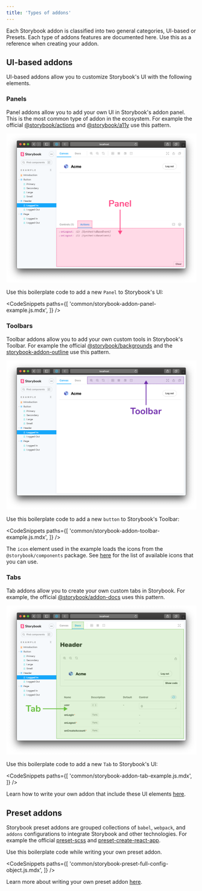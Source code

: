 ```yaml
---
title: 'Types of addons'
---
```


Each Storybook addon is classified into two general categories, UI-based or Presets. Each type of addons features are documented here. Use this as a reference when creating your addon.

## UI-based addons

UI-based addons allow you to customize Storybook's UI with the following elements.

### Panels

Panel addons allow you to add your own UI in Storybook's addon panel. This is the most common type of addon in the ecosystem. For example the official [@storybook/actions](../essentials/actions.md) and [@storybook/a11y](https://github.com/storybookjs/storybook/tree/next/addons/a11y) use this pattern.

![Storybook panel](./storybook-panel.png)

Use this boilerplate code to add a new `Panel` to Storybook's UI:

<!-- prettier-ignore-start -->

<CodeSnippets
  paths={[
    'common/storybook-addon-panel-example.js.mdx',
  ]}
/>

<!-- prettier-ignore-end -->


### Toolbars

Toolbar addons allow you to add your own custom tools in Storybook's Toolbar. For example the official [@storybook/backgrounds](../essentials/backgrounds.md) and the [storybook-addon-outline](https://github.com/chromaui/storybook-outline) use this pattern.

![Storybook toolbar addon](./storybook-toolbar.png)

Use this boilerplate code to add a new `button` to Storybook's Toolbar:

<!-- prettier-ignore-start -->

<CodeSnippets
  paths={[
    'common/storybook-addon-toolbar-example.js.mdx',
  ]}
/>

<!-- prettier-ignore-end -->

<div class="aside">

The <code>icon</code> element used in the example loads the icons from the <code>@storybook/components</code> package. See [here](../faq.md#what-icons-are-available-for-my-toolbar-or-my-addon) for the list of available icons that you can use.

</div>

### Tabs

Tab addons allow you to create your own custom tabs in Storybook. For example, the official [@storybook/addon-docs](../writing-docs/introduction.md) uses this pattern.

![Storybook tab addon](./storybook-tab.png)

Use this boilerplate code to add a new `Tab` to Storybook's UI:

<!-- prettier-ignore-start -->

<CodeSnippets
  paths={[
    'common/storybook-addon-tab-example.js.mdx',
  ]}
/>

<!-- prettier-ignore-end -->


<div class="aside">
Learn how to write your own addon that include these UI elements <a href="./writing-addons">here</a>.
</div>

## Preset addons

Storybook preset addons are grouped collections of `babel`, `webpack`, and `addons` configurations to integrate Storybook and other technologies. For example the official [preset-scss](https://github.com/storybookjs/presets/tree/master/packages/preset-scss) and [preset-create-react-app](https://github.com/storybookjs/presets/tree/master/packages/preset-create-react-app).

Use this boilerplate code while writing your own preset addon.

<!-- prettier-ignore-start -->

<CodeSnippets
  paths={[
    'common/storybook-preset-full-config-object.js.mdx',
  ]}
/>

<!-- prettier-ignore-end -->

<div class="aside">
Learn more about writing your own preset addon <a href="./writing-presets">here</a>.
</div>